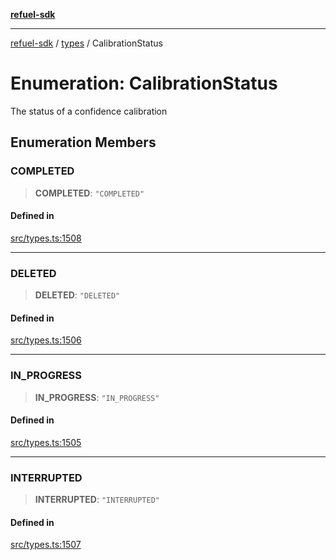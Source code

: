 [**refuel-sdk**](../../README.md)

***

[refuel-sdk](../../modules.md) / [types](../README.md) / CalibrationStatus

# Enumeration: CalibrationStatus

The status of a confidence calibration

## Enumeration Members

### COMPLETED

> **COMPLETED**: `"COMPLETED"`

#### Defined in

[src/types.ts:1508](https://github.com/refuel-ai/refuel-sdk/blob/ce96b857bf5c9f1c73e98ea4629535109c473935/src/types.ts#L1508)

***

### DELETED

> **DELETED**: `"DELETED"`

#### Defined in

[src/types.ts:1506](https://github.com/refuel-ai/refuel-sdk/blob/ce96b857bf5c9f1c73e98ea4629535109c473935/src/types.ts#L1506)

***

### IN\_PROGRESS

> **IN\_PROGRESS**: `"IN_PROGRESS"`

#### Defined in

[src/types.ts:1505](https://github.com/refuel-ai/refuel-sdk/blob/ce96b857bf5c9f1c73e98ea4629535109c473935/src/types.ts#L1505)

***

### INTERRUPTED

> **INTERRUPTED**: `"INTERRUPTED"`

#### Defined in

[src/types.ts:1507](https://github.com/refuel-ai/refuel-sdk/blob/ce96b857bf5c9f1c73e98ea4629535109c473935/src/types.ts#L1507)
